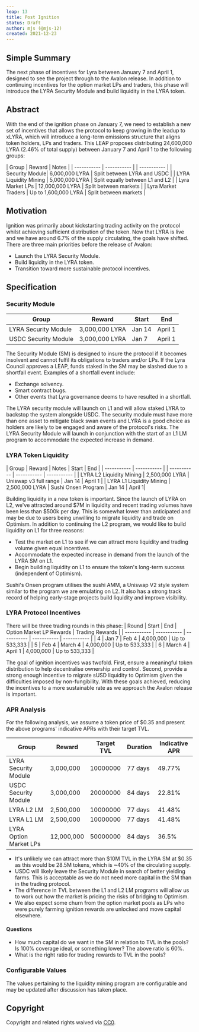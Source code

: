 ```yaml
---
leap: 13
title: Post Ignition
status: Draft
author: mjs (@mjs-12)
created: 2021-12-23
---
```


<!--You can leave these HTML comments in your merged LEAP and delete the visible duplicate text guides, they will not appear and may be helpful to refer to if you edit it again. This is the suggested template for new LEAPs. Note that a LEAP number will be assigned by an editor. When opening a p ull request to submit your LEAP, please use an abbreviated title in the filename, `leap-draft_title_abbrev.md`. The title should be 44 characters or less.-->

## Simple Summary
<!--"If you can't explain it simply, you don't understand it well enough." Simply describe the outcome the proposed changes intends to achieve. This should be non-technical and accessible to a casual community member.-->
The next phase of incentives for Lyra between January 7 and April 1, designed to see the project through to the Avalon release. In addition to continuing incentives for the option market LPs and traders, this phase will introduce the LYRA Security Module and build liquidity in the LYRA token.

## Abstract
<!--A short (~200 word) description of the proposed change, the abstract should clearly describe the proposed change. This is what *will* be done if the LEAP is implemented, not *why* it should be done or *how* it will be done. If the LEAP proposes deploying a new contract, write, "we propose to deploy a new contract that will do x".-->
With the end of the ignition phase on January 7, we need to establish a new set of incentives that allows the protocol to keep growing in the leadup to xLYRA, which will introduce a long-term emissions structure that aligns token holders, LPs and traders. This LEAP proposes distributing 24,600,000 LYRA (2.46% of total supply) between January 7 and April 1 to the following groups:

| Group  | Reward  | Notes |
| ----------- | ----------- | | ----------- |
| Security Module| 6,000,000 LYRA | Split between LYRA and USDC |
| LYRA Liquidity Mining | 5,000,000 LYRA | Split equally between L1 and L2 |
| Lyra Market LPs | 12,000,000 LYRA | Split between markets |
| Lyra Market Traders | Up to 1,600,000 LYRA | Split between markets |

##  Motivation
<!--This is the problem statement. This is the *why* of the LEAP. It should clearly explain *why* the current state of the protocol is inadequate.  It is critical that you explain *why* the change is needed, if the LEAP proposes changing how something is calculated, you must address *why* the current calculation is innaccurate or wrong. This is not the place to describe how the LEAP will address the issue!-->
Ignition was primarily about kickstarting trading activity on the protocol whilst achieving sufficient distribution of the token. Now that LYRA is live and we have around 6.7% of the supply circulating, the goals have shifted. There are three main priorities before the release of Avalon:
- Launch the LYRA Security Module.
- Build liquidity in the LYRA token.
- Transition toward more sustainable protocol incentives.

## Specification

<!--The specification should describe the syntax and semantics of any new feature, there are five sections
1. Overview
2. Rationale
3. Technical Specification
4. Test Cases
5. Configurable Values
-->


### Security Module
<!--The technical specification should outline the public API of the changes proposed. That is, changes to any of the interfaces Lyra currently exposes or the creations of new ones.-->
| Group  | Reward  | Start | End |
| ----------- | ----------- | ----------- | ----------- |
| LYRA Security Module| 3,000,000 LYRA | Jan 14 | April 1 |
| USDC Security Module | 3,000,000 LYRA | Jan 7 | April 1 |

The Security Module (SM) is designed to insure the protocol if it becomes insolvent and cannot fulfil its obligations to traders and/or LPs. If the Lyra Council approves a LEAP, funds staked in the SM may be slashed due to a shortfall event. Examples of a shortfall event include:
- Exchange solvency.
- Smart contract bugs.
- Other events that Lyra governance deems to have resulted in a shortfall.

The LYRA security module will launch on L1 and will allow staked LYRA to backstop the system alongside USDC. The security module must have more than one asset to mitigate black swan events and LYRA is a good choice as holders are likely to be engaged and aware of the protocol's risks. The LYRA Security Module will launch in conjunction with the start of an L1 LM program to accommodate the expected increase in demand.

### LYRA Token Liquidity
| Group  | Reward  | Notes | Start | End |
| ----------- | ----------- | | ----------- | ----------- | ----------- |
| LYRA L2 Liquidity Mining | 2,500,000 LYRA | Uniswap v3 full range | Jan 14 | April 1 |
| LYRA L1 Liquidity Mining | 2,500,000 LYRA | Sushi Onsen Program | Jan 14 | April 1|

Building liquidity in a new token is important. Since the launch of LYRA on L2, we've attracted around $7M in liquidity and recent trading volumes have been less than $500k per day. This is somewhat lower than anticipated and may be due to users being unwilling to migrate liquidity and trade on Optimism. In addition to continuing the L2 program, we would like to build liquidity on L1 for three reasons:
- Test the market on L1 to see if we can attract more liquidity and trading volume given equal incentives.
- Accommodate the expected increase in demand from the launch of the LYRA SM on L1.
- Begin building liquidity on L1 to ensure the token's long-term success (independent of Optimism).

Sushi's Onsen program utilises the sushi AMM, a Uniswap V2 style system similar to the program we are emulating on L2. It also has a strong track record of helping early-stage projects build liquidity and improve visibility.

### LYRA Protocol Incentives

There will be three trading rounds in this phase:
| Round  | Start  | End | Option Market LP Rewards | Trading Rewards |
| ----------- | ----------- | ----------- | ----------- | ----------- |
| 4 | Jan 7 | Feb 4 | 4,000,000 | Up to 533,333 |
| 5 | Feb 4 | March 4 | 4,000,000 | Up to 533,333 |
| 6 | March 4 | April 1 | 4,000,000 | Up to 533,333 |

The goal of ignition incentives was twofold. First, ensure a meaningful token distribution to help decentralise ownership and control. Second, provide a strong enough incentive to migrate sUSD liquidity to Optimism given the difficulties imposed by non-fungibility. With these goals achieved, reducing the incentives to a more sustainable rate as we approach the Avalon release is important.

### APR Analysis

For the following analysis, we assume a token price of $0.35 and present the above programs' indicative APRs with their target TVL.

| Group  | Reward  | Target TVL | Duration | Indicative APR |
| ----------- | ----------- | ----------- | ----------- |  ----------- |
| LYRA Security Module| 3,000,000 | 10000000 | 77 days | 49.77% |
| USDC Security Module | 3,000,000 | 20000000 | 84 days | 22.81% |
| LYRA L2 LM| 2,500,000 | 10000000 | 77 days | 41.48% |
| LYRA L1 LM | 2,500,000 | 10000000 | 77 days | 41.48% |
| LYRA Option Market LPs | 12,000,000 | 50000000 | 84 days | 36.5% |

- It's unlikely we can attract more than $10M TVL in the LYRA SM at $0.35 as this would be 28.5M tokens, which is ~40% of the circulating supply.
- USDC will likely leave the Security Module in search of better yielding farms. This is acceptable as we do not need more capital in the SM than in the trading protocol.
- The difference in TVL between the L1 and L2 LM programs will allow us to work out how the market is pricing the risks of bridging to Optimism.
- We also expect some churn from the option market pools as LPs who were purely farming ignition rewards are unlocked and move capital elsewhere.

#### Questions

- How much capital do we want in the SM in relation to TVL in the pools? Is 100% coverage ideal, or something lower? The above ratio is 60%.
- What is the right ratio for trading rewards to TVL in the pools?

### Configurable Values
<!--Please list all values configurable under this implementation.-->
The values pertaining to the liquidity mining program are configurable and may be updated after discussion has taken place.

## Copyright
Copyright and related rights waived via [CC0](https://creativecommons.org/publicdomain/zero/1.0/).
